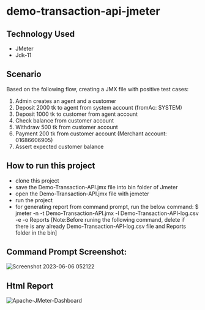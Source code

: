 # demo-transaction-api-jmeter

## Technology Used
- JMeter
- Jdk-11

## Scenario
Based on the following flow, creating a JMX file with positive test cases:
1. Admin creates an agent and a customer
2. Deposit 2000 tk to agent from system account (fromAc: SYSTEM)
3. Deposit 1000 tk to customer from agent account
4. Check balance from customer account
5. Withdraw 500 tk from customer account
6. Payment 200 tk from customer account (Merchant account: 01686606905)
7. Assert expected customer balance

## How to run this project
- clone this project
- save the Demo-Transaction-API.jmx file into bin folder of Jmeter
- open the Demo-Transaction-API.jmx file with jemeter
- run the project
- for generating report from command prompt, run the below command:
  $ jmeter -n -t Demo-Transaction-API.jmx -l Demo-Transaction-API-log.csv -e -o Reports
    [Note:Before runing the following command, delete if there is any already Demo-Transaction-API-log.csv file and Reports folder in the bin]
    
## Command Prompt Screenshot:  
   ![Screenshot 2023-06-06 052122](https://github.com/suptimusfika/demo-transaction-api-jmeter/assets/48064134/045a1fec-598c-4fc2-a456-1bc507631fea)

## Html Report
![Apache-JMeter-Dashboard](https://github.com/suptimusfika/demo-transaction-api-jmeter/assets/48064134/0bdcadb1-ed7f-4c03-8b7d-3abce19eff0e)
